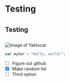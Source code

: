 # Testing <H1>
## Testing <H2>

![Image of Yaktocat](https://octodex.github.com/images/yaktocat.png)

``` javascript
var myVar = "Hello, world!";
```

- [ ]  Figure out github
- [x]  Make random list
- [ ]  Third option
